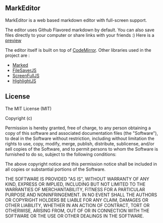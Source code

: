 ## MarkEditor 

MarkEditor is a web based markdown editor with full-screen support. 

The editor uses Github Flavored markdown by default. You can also save files directly to your computer or share links with your friends :)
Here is a [preview](www.sanchitgera.ca/markeditor)

The editor itself is built on top of [CodeMirror](https://codemirror.net/). Other libraries used in the project are : 
- [Marked](https://github.com/chjj/marked)
- [FileSaverJS](https://github.com/eligrey/FileSaver.js/)
- [ScreenFullJS](https://github.com/sindresorhus/screenfull.js/) 
- [HighlightJS](https://highlightjs.org/) 

## License

The MIT License (MIT)

Copyright (c) <year> <copyright holders>

Permission is hereby granted, free of charge, to any person obtaining a copy
of this software and associated documentation files (the "Software"), to deal
in the Software without restriction, including without limitation the rights
to use, copy, modify, merge, publish, distribute, sublicense, and/or sell
copies of the Software, and to permit persons to whom the Software is
furnished to do so, subject to the following conditions:

The above copyright notice and this permission notice shall be included in
all copies or substantial portions of the Software.

THE SOFTWARE IS PROVIDED "AS IS", WITHOUT WARRANTY OF ANY KIND, EXPRESS OR
IMPLIED, INCLUDING BUT NOT LIMITED TO THE WARRANTIES OF MERCHANTABILITY,
FITNESS FOR A PARTICULAR PURPOSE AND NONINFRINGEMENT. IN NO EVENT SHALL THE
AUTHORS OR COPYRIGHT HOLDERS BE LIABLE FOR ANY CLAIM, DAMAGES OR OTHER
LIABILITY, WHETHER IN AN ACTION OF CONTRACT, TORT OR OTHERWISE, ARISING FROM,
OUT OF OR IN CONNECTION WITH THE SOFTWARE OR THE USE OR OTHER DEALINGS IN
THE SOFTWARE.
